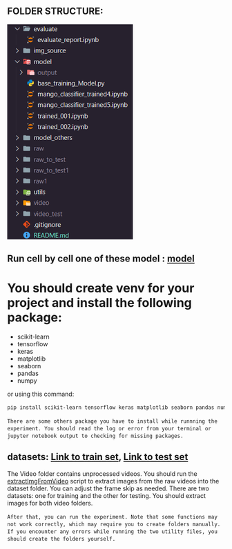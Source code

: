## FOLDER STRUCTURE:

![alt text](./img_source/image.png)

## Run cell by cell one of these model : [model](./model/)

# You should create venv for your project and install the following package:

- scikit-learn
- tensorflow
- keras
- matplotlib
- seaborn
- pandas
- numpy

or using this command:

```bash
pip install scikit-learn tensorflow keras matplotlib seaborn pandas numpy
```

`There are some others package you have to install while runnning the experiment. You should read the log or error from your terminal or jupyter notebook output to checking for missing packages.`

## datasets: [Link to train set](https://drive.google.com/file/d/1vsbHGtdePzGWAtO-A06kCmxhszG8TPT2/view), [Link to test set](https://drive.google.com/file/d/178lJFzFRqS9olO1sE0bLTFBI_h89DnuW/view)

The Video folder contains unprocessed videos. You should run the [extractImgFromVideo](./utils/extractImgFromVideo.py) script to extract images from the raw videos into the dataset folder. You can adjust the frame skip as needed. There are two datasets: one for training and the other for testing. You should extract images for both video folders.

`After that, you can run the experiment. Note that some functions may not work correctly, which may require you to create folders manually. If you encounter any errors while running the two utility files, you should create the folders yourself.`
